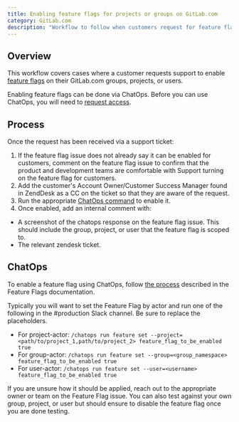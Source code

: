 ```yaml
---
title: Enabling feature flags for projects or groups on GitLab.com
category: GitLab.com
description: "Workflow to follow when customers request for feature flags to be enabled on theire GitLab.com projects or groups"
---
```


## Overview

This workflow covers cases where a customer requests support to enable [feature flags](https://docs.gitlab.com/ee/development/feature_flags/controls.html) on their GitLab.com groups, projects, or users.

Enabling feature flags can be done via ChatOps. Before you can use ChatOps, you will need to [request access](https://docs.gitlab.com/ee/development/chatops_on_gitlabcom.html#requesting-access).

## Process

Once the request has been received via a support ticket:

1. If the feature flag issue does not already say it can be enabled for customers, comment on the feature flag issue to confirm that the product and development teams are comfortable with Support turning on the feature flag for customers.
1. Add the customer's Account Owner/Customer Success Manager found in ZendDesk as a CC on the ticket so that they are aware of the request.
1. Run the appropriate [ChatOps command](#chatops) to enable it.
1. Once enabled, add an internal comment with:

- A screenshot of the chatops response on the feature flag issue. This should include the group, project, or user that the feature flag is scoped to.
- The relevant zendesk ticket.

## ChatOps

To enable a feature flag using ChatOps, follow [the process](https://docs.gitlab.com/ee/development/feature_flags/controls.html#process) described in the Feature Flags documentation.

Typically you will want to set the Feature Flag by actor and run one of the following in the #production Slack channel. Be sure to replace the placeholders.

- For project-actor: `/chatops run feature set --project=<path/to/project_1,path/to/project_2> feature_flag_to_be_enabled true`
- For group-actor: `/chatops run feature set --group=<group_namespace> feature_flag_to_be_enabled true`
- For user-actor: `/chatops run feature set --user=<username> feature_flag_to_be_enabled true`

If you are unsure how it should be applied, reach out to the appropriate owner or team on the Feature Flag issue. You can also test against your own group, project, or user but should ensure to disable the feature flag once you are done testing.
